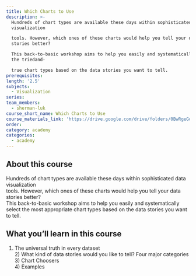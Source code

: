 ```yaml
---
title: Which Charts to Use
description: >-
  Hundreds of chart types are available these days within sophisticated data
  visualization

  tools. However, which ones of these charts would help you tell your data
  stories better?

  This back-to-basic workshop aims to help you easily and systematically select
  the triedand-

  true chart types based on the data stories you want to tell.
prerequisites:
length: '2.5'
subjects:
  - Visualization
series:
team_members:
  - sherman-luk
course_short_name: Which Charts to Use
course_materials_link: 'https://drive.google.com/drive/folders/0BwRgeGq-b8f9WmJRRHZ6M2NDUmc'
order:
category: academy
categories:
  - academy
---
```



## About this course

Hundreds of chart types are available these days within sophisticated data visualization
<br>tools. However, which ones of these charts would help you tell your data stories better?
<br>This back-to-basic workshop aims to help you easily and systematically select the most appropriate chart types based on the data stories you want to tell.

## What you’ll learn in this course

1) The universal truth in every dataset
<br>2) What kind of data stories would you like to tell? Four major categories
<br>3) Chart Choosers
<br>4) Examples